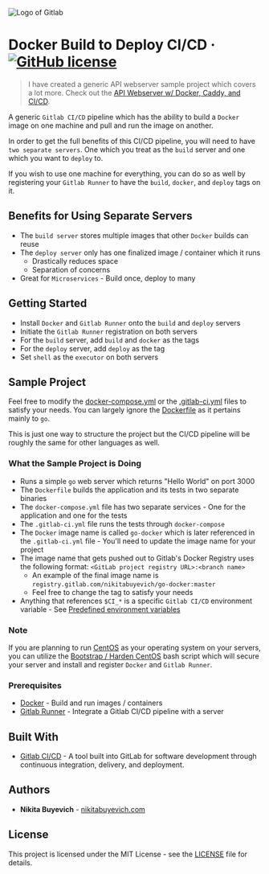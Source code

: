 ![Logo of Gitlab](./gitlab.png)

# Docker Build to Deploy CI/CD &middot; [![GitHub license](https://img.shields.io/badge/license-MIT-blue.svg?style=flat-square)](./LICENSE)

> I have created a generic API webserver sample project which covers a lot more. Check out the [API Webserver w/ Docker, Caddy, and CI/CD](https://github.com/nikitabuyevich/go-api-docker-caddy-cicd).

A generic `Gitlab CI/CD` pipeline which has the ability to build a `Docker` image on one machine and pull and run the image on another.

In order to get the full benefits of this CI/CD pipeline, you will need to have `two separate servers`. One which you treat as the `build` server and one which you want to `deploy` to.

If you wish to use one machine for everything, you can do so as well by registering your `Gitlab Runner` to have the `build`, `docker`, and `deploy` tags on it.

## Benefits for Using Separate Servers

- The `build server` stores multiple images that other `Docker` builds can reuse
- The `deploy server` only has one finalized image / container which it runs
  - Drastically reduces space
  - Separation of concerns
- Great for `Microservices` - Build once, deploy to many

## Getting Started

- Install `Docker` and `Gitlab Runner` onto the `build` and `deploy` servers
- Initiate the `Gitlab Runner` registration on both servers
- For the `build` server, add `build` and `docker` as the tags
- For the `deploy` server, add `deploy` as the tag
- Set `shell` as the `executor` on both servers

## Sample Project

Feel free to modify the [docker-compose.yml](sample-project/docker-compose.yml) or the [.gitlab-ci.yml](sample-project/.gitlab-ci.yml) files to satisfy your needs. You can largely ignore the [Dockerfile](sample-project/Dockerfile) as it pertains mainly to `go`.

This is just one way to structure the project but the CI/CD pipeline will be roughly the same for other languages as well.

### What the Sample Project is Doing

- Runs a simple `go` web server which returns "Hello World" on port 3000
- The `Dockerfile` builds the application and its tests in two separate binaries
- The `docker-compose.yml` file has two separate services - One for the application and one for the tests
- The `.gitlab-ci.yml` file runs the tests through `docker-compose`
- The `Docker` image name is called `go-docker` which is later referenced in the `.gitlab-ci.yml` file - You'll need to update the image name for your project
- The image name that gets pushed out to Gitlab's Docker Registry uses the following format: `<GitLab project registry URL>:<branch name>`
  - An example of the final image name is `registry.gitlab.com/nikitabuyevich/go-docker:master`
  - Feel free to change the tag to satisfy your needs
- Anything that references `$CI_*` is a specific `Gitlab CI/CD` environment variable - See [Predefined environment variables](https://docs.gitlab.com/ee/ci/variables/predefined_variables.html)

### Note

If you are planning to run [CentOS](https://www.centos.org/) as your operating system on your servers, you can utilize the [Bootstrap / Harden CentOS](https://github.com/nikitabuyevich/bootstrap-centos) bash script which will secure your server and install and register `Docker` and `Gitlab Runner`.

### Prerequisites

- [Docker](https://docker.com/) - Build and run images / containers
- [Gitlab Runner](https://docs.gitlab.com/runner/) - Integrate a Gitlab CI/CD pipeline with a server

## Built With

- [Gitlab CI/CD](https://docs.gitlab.com/ee/ci/) - A tool built into GitLab for software development through continuous integration, delivery, and deployment.

## Authors

- **Nikita Buyevich** - [nikitabuyevich.com](https://nikitabuyevich.com/)

## License

This project is licensed under the MIT License - see the [LICENSE](./LICENSE) file for details.

